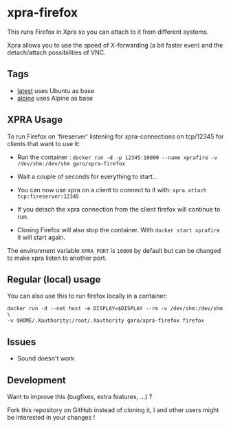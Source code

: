 # xpra-firefox

This runs Firefox in Xpra so you can attach to it from different systems.

Xpra allows you to use the speed of X-forwarding (a bit faster even) and the detach/attach possibilities of VNC.

## Tags

* [latest](https://github.com/ngaro/xpra-firefox/blob/master/Dockerfile) uses Ubuntu as base
* [alpine](https://github.com/ngaro/xpra-firefox/blob/alpine/Dockerfile) uses Alpine as base


## XPRA Usage

To run Firefox on 'fireserver' listening for xpra-connections on tcp/12345 for clients that want to use it:

* Run the container : `docker run -d -p 12345:10000 --name xprafire -v /dev/shm:/dev/shm garo/xpra-firefox`

* Wait a couple of seconds for everything to start...

* You can now use xpra on a client to connect to it with: `xpra attach tcp:fireserver:12345`

* If you detach the xpra connection from the client firefox will continue to run.

* Closing Firefox will also stop the container. With `docker start xprafire` it will start again.

The environment variable `XPRA_PORT` is `10000` by default but can be changed to make xpra listen to another port.

## Regular (local) usage

You can also use this to run firefox locally in a container:

```
docker run -d --net host -e DISPLAY=$DISPLAY --rm -v /dev/shm:/dev/shm \
-v $HOME/.Xauthority:/root/.Xauthority garo/xpra-firefox firefox
```

## Issues

* Sound doesn't work

## Development
Want to improve this (bugfixes, extra features, ...) ?

Fork this repository on GitHub instead of cloning it,
I and other users might be interested in your changes !
